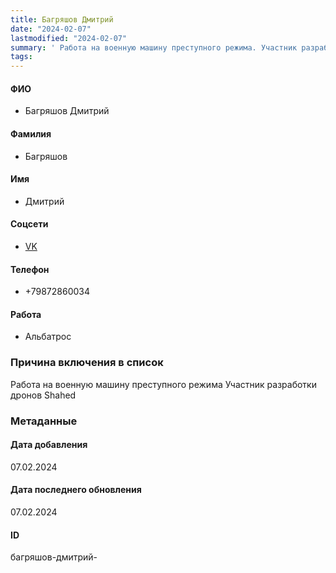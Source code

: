 ```yaml
---
title: Багряшов Дмитрий
date: "2024-02-07"
lastmodified: "2024-02-07"
summary: ' Работа на военную машину преступного режима. Участник разработки дронов Shahed'
tags: 
---
```

<!--# pp2-->
<!--## Фигурант-->
<!--### Личные данные-->
#### ФИО
- Багряшов Дмитрий
#### Фамилия
- Багряшов
#### Имя
- Дмитрий
#### Соцсети
- [VK](https://vk.com/bagryashov99)
#### Телефон
- +79872860034
#### Работа
- Альбатрос
### Причина включения в список
Работа на военную машину преступного режима
Участник разработки дронов Shahed
### Метаданные
#### Дата добавления
07.02.2024
#### Дата последнего обновления
07.02.2024
#### ID
багряшов-дмитрий-
<!--## END;-->
